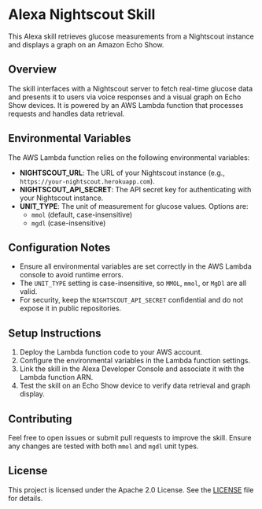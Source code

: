 # Alexa Nightscout Skill

This Alexa skill retrieves glucose measurements from a Nightscout instance and displays a graph on an Amazon Echo Show.

## Overview

The skill interfaces with a Nightscout server to fetch real-time glucose data and presents it to users via voice responses and a visual graph on Echo Show devices. It is powered by an AWS Lambda function that processes requests and handles data retrieval.

## Environmental Variables

The AWS Lambda function relies on the following environmental variables:

- **NIGHTSCOUT_URL**: The URL of your Nightscout instance (e.g., `https://your-nightscout.herokuapp.com`).
- **NIGHTSCOUT_API_SECRET**: The API secret key for authenticating with your Nightscout instance.
- **UNIT_TYPE**: The unit of measurement for glucose values. Options are:
  - `mmol` (default, case-insensitive)
  - `mgdl` (case-insensitive)

## Configuration Notes

- Ensure all environmental variables are set correctly in the AWS Lambda console to avoid runtime errors.
- The `UNIT_TYPE` setting is case-insensitive, so `MMOL`, `mmol`, or `MgDl` are all valid.
- For security, keep the `NIGHTSCOUT_API_SECRET` confidential and do not expose it in public repositories.

## Setup Instructions

1. Deploy the Lambda function code to your AWS account.
2. Configure the environmental variables in the Lambda function settings.
3. Link the skill in the Alexa Developer Console and associate it with the Lambda function ARN.
4. Test the skill on an Echo Show device to verify data retrieval and graph display.

## Contributing

Feel free to open issues or submit pull requests to improve the skill. Ensure any changes are tested with both `mmol` and `mgdl` unit types.

## License

This project is licensed under the Apache 2.0 License. See the [LICENSE](LICENSE) file for details.
